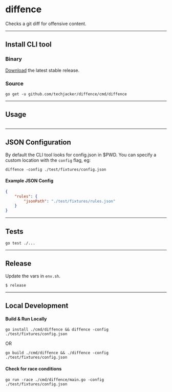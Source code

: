 # diffence

Checks a git diff for offensive content.

-----------------------------------------------------------

## Install CLI tool

### Binary
[Download](../../releases) the latest stable release.

### Source
```
go get -u github.com/techjacker/diffence/cmd/diffence
```


-----------------------------------------------------------

## Usage
```
```


-----------------------------------------------------------
## JSON Configuration

By default the CLI tool looks for config.json in $PWD. You can specify a custom location with the `config` flag, eg:

```Shell
diffence -config ./test/fixtures/config.json
```


#### Example JSON Config
```json
{
	"rules": {
		"jsonPath": "./test/fixtures/rules.json"
	}
}
```

-----------------------------------------------------------

## Tests

```
go test ./...
```

-----------------------------------------------------------

## Release

Update the vars in ```env.sh```.

```shell
$ release
```

-----------------------------------------------------------

## Local Development


#### Build & Run Locally
```shell
go install ./cmd/diffence && diffence -config ./test/fixtures/config.json
```

OR

```shell
go build ./cmd/diffence && ./diffence -config ./test/fixtures/config.json
```


#### Check for race conditions

```shell
go run -race ./cmd/diffence/main.go -config ./test/fixtures/config.json
```

